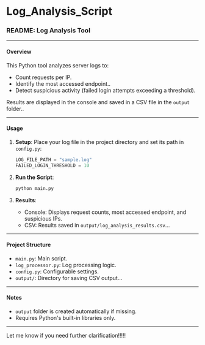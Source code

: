 # Log_Analysis_Script
### README: Log Analysis Tool

---

#### **Overview**
This Python tool analyzes server logs to:
- Count requests per IP.
- Identify the most accessed endpoint..
- Detect suspicious activity (failed login attempts exceeding a threshold).

Results are displayed in the console and saved in a CSV file in the `output` folder..

---

#### **Usage**
1. **Setup**: Place your log file in the project directory and set its path in `config.py`:
   ```python
   LOG_FILE_PATH = "sample.log"
   FAILED_LOGIN_THRESHOLD = 10
   ```

2. **Run the Script**:
   ```bash
   python main.py
   ```

3. **Results**:
   - Console: Displays request counts, most accessed endpoint, and suspicious IPs.
   - CSV: Results saved in `output/log_analysis_results.csv`...

---

#### **Project Structure**
- `main.py`: Main script.
- `log_processor.py`: Log processing logic.
- `config.py`: Configurable settings.
- `output/`: Directory for saving CSV output...

---

#### **Notes**
- `output` folder is created automatically if missing.
- Requires Python's built-in libraries only.

--- 

Let me know if you need further clarification!!!!!
